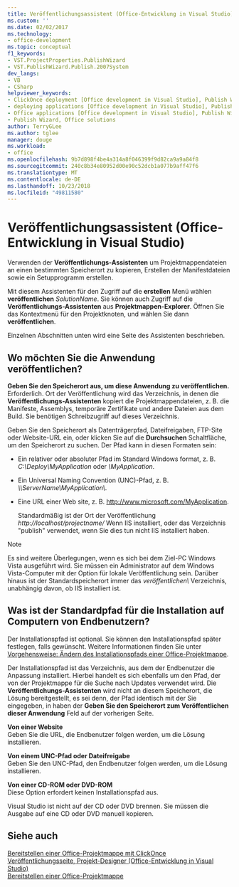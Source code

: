 ```yaml
---
title: Veröffentlichungsassistent (Office-Entwicklung in Visual Studio)
ms.custom: ''
ms.date: 02/02/2017
ms.technology:
- office-development
ms.topic: conceptual
f1_keywords:
- VST.ProjectProperties.PublishWizard
- VST.PublishWizard.Publish.2007System
dev_langs:
- VB
- CSharp
helpviewer_keywords:
- ClickOnce deployment [Office development in Visual Studio], Publish Wizard
- deploying applications [Office development in Visual Studio], Publish Wizard
- Office applications [Office development in Visual Studio], Publish Wizard
- Publish Wizard, Office solutions
author: TerryGLee
ms.author: tglee
manager: douge
ms.workload:
- office
ms.openlocfilehash: 9b7d898f4be4a314a8f046399f9d82ca9a9a84f8
ms.sourcegitcommit: 240c8b34e80952d00e90c52dcb1a077b9aff47f6
ms.translationtype: MT
ms.contentlocale: de-DE
ms.lasthandoff: 10/23/2018
ms.locfileid: "49811580"
---
```

# <a name="publish-wizard-office-development-in-visual-studio"></a>Veröffentlichungsassistent (Office-Entwicklung in Visual Studio)
  Verwenden der **Veröffentlichungs-Assistenten** um Projektmappendateien an einen bestimmten Speicherort zu kopieren, Erstellen der Manifestdateien sowie ein Setupprogramm erstellen.  
  
 Mit diesem Assistenten für den Zugriff auf die **erstellen** Menü wählen **veröffentlichen** *SolutionName*. Sie können auch Zugriff auf die **Veröffentlichungs-Assistenten** aus **Projektmappen-Explorer**. Öffnen Sie das Kontextmenü für den Projektknoten, und wählen Sie dann **veröffentlichen**.  
  
 Einzelnen Abschnitten unten wird eine Seite des Assistenten beschrieben.  
  
## <a name="where-do-you-want-to-publish-the-application"></a>Wo möchten Sie die Anwendung veröffentlichen?  
 **Geben Sie den Speicherort aus, um diese Anwendung zu veröffentlichen.**  
 Erforderlich. Ort der Veröffentlichung wird das Verzeichnis, in denen die **Veröffentlichungs-Assistenten** kopiert die Projektmappendateien, z. B. die Manifeste, Assemblys, temporäre Zertifikate und andere Dateien aus dem Build. Sie benötigen Schreibzugriff auf dieses Verzeichnis.  
  
 Geben Sie den Speicherort als Datenträgerpfad, Dateifreigaben, FTP-Site oder Website-URL ein, oder klicken Sie auf die **Durchsuchen** Schaltfläche, um den Speicherort zu suchen. Der Pfad kann in diesen Formaten sein:  
  
- Ein relativer oder absoluter Pfad im Standard Windows format, z. B. *C:\Deploy\MyApplication* oder *\MyApplication*.  
  
- Ein Universal Naming Convention (UNC)-Pfad, z. B.  *\\\ServerName\MyApplication\\*.  
  
- Eine URL einer Web site, z. B. http://www.microsoft.com/MyApplication.  
  
  Standardmäßig ist der Ort der Veröffentlichung *http://localhost/projectname/* Wenn IIS installiert, oder das Verzeichnis "publish\" verwendet, wenn Sie dies tun nicht IIS installiert haben.  
  
> [!NOTE]  
>  Es sind weitere Überlegungen, wenn es sich bei dem Ziel-PC Windows Vista ausgeführt wird. Sie müssen ein Administrator auf dem Windows Vista-Computer mit der Option für lokale Veröffentlichung sein. Darüber hinaus ist der Standardspeicherort immer das *veröffentlichen\\*  Verzeichnis, unabhängig davon, ob IIS installiert ist.  
  
## <a name="what-is-the-default-installation-path-on-end-user-computers"></a>Was ist der Standardpfad für die Installation auf Computern von Endbenutzern?  
 Der Installationspfad ist optional. Sie können den Installationspfad später festlegen, falls gewünscht. Weitere Informationen finden Sie unter [Vorgehensweise: Ändern des Installationspfads einer Office-Projektmappe](http://msdn.microsoft.com/d0eaa07b-2d72-4902-899f-2f9fb165b8fd).  
  
 Der Installationspfad ist das Verzeichnis, aus dem der Endbenutzer die Anpassung installiert. Hierbei handelt es sich ebenfalls um den Pfad, der von der Projektmappe für die Suche nach Updates verwendet wird. Die **Veröffentlichungs-Assistenten** wird nicht an diesem Speicherort, die Lösung bereitgestellt, es sei denn, der Pfad identisch mit der Sie eingegeben, in haben der **Geben Sie den Speicherort zum Veröffentlichen dieser Anwendung** Feld auf der vorherigen Seite.  
  
 **Von einer Website**  
 Geben Sie die URL, die Endbenutzer folgen werden, um die Lösung installieren.  
  
 **Von einem UNC-Pfad oder Dateifreigabe**  
 Geben Sie den UNC-Pfad, den Endbenutzer folgen werden, um die Lösung installieren.  
  
 **Von einer CD-ROM oder DVD-ROM**  
 Diese Option erfordert keinen Installationspfad aus.  
  
 Visual Studio ist nicht auf der CD oder DVD brennen. Sie müssen die Ausgabe auf eine CD oder DVD manuell kopieren.  
  
## <a name="see-also"></a>Siehe auch  
 [Bereitstellen einer Office-Projektmappe mit ClickOnce](../vsto/deploying-an-office-solution-by-using-clickonce.md)   
 [Veröffentlichungsseite, Projekt-Designer &#40;Office-Entwicklung in Visual Studio&#41;](../vsto/publish-page-project-designer-office-development-in-visual-studio.md)   
 [Bereitstellen einer Office-Projektmappe](../vsto/deploying-an-office-solution.md)  
  
  